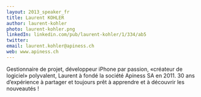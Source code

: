 ```yaml
---
layout: 2013_speaker_fr
title: Laurent KOHLER
author: laurent-kohler
photo: laurent-kohler.png
linkedIn: linkedin.com/pub/laurent-kohler/1/334/ab5
twitter: 
email: laurent.kohler@apiness.ch
web: www.apiness.ch
---
```


Gestionnaire de projet, développeur iPhone par passion, «créateur de logiciel» polyvalent, Laurent à fondé la société Apiness SA en 2011. 30 ans d’expérience à partager et toujours prêt à apprendre et à découvrir les nouveautés !